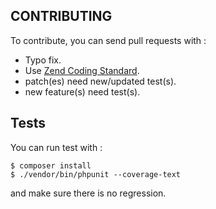 CONTRIBUTING
------------
To contribute, you can send pull requests with :

- Typo fix.
- Use [Zend Coding Standard](https://github.com/zendframework/zend-coding-standard).
- patch(es) need new/updated test(s).
- new feature(s) need test(s).

Tests
-----
You can run test with :
```shell
$ composer install
$ ./vendor/bin/phpunit --coverage-text
```
and make sure there is no regression.
